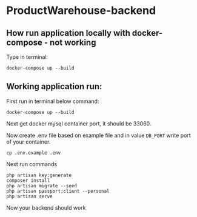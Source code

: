 # ProductWarehouse-backend

## How run application locally with docker-compose - not working 
Type in terminal:

```
docker-compose up --build
```

## Working application run:
First run in terminal below command:
```
docker-compose up --build
```
Next get docker mysql container port, it should be 33060.

Now create .env file based on example file and in value `DB_PORT` write port of your container.
```
cp .env.example .env
```
Next run commands 
```
php artisan key:generate 
composer install
php artisan migrate --seed
php artisan passport:client --personal
php artisan serve

```

Now your backend should work 
